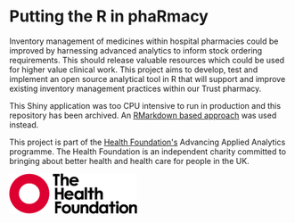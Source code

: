 # Putting the R in phaRmacy

Inventory management of medicines within hospital pharmacies could be improved by harnessing advanced analytics to inform stock ordering requirements. This should release valuable resources which could be used for higher value clinical work. This project aims to develop, test and implement an open source analytical tool in R that will support and improve existing inventory management practices within our Trust pharmacy.

This Shiny application was too CPU intensive to run in production and this repository has been archived. An [RMarkdown based approach](https://github.com/CDU-data-science-team/pharmacyReporting) was used instead.

This project is part of the [Health Foundation's](https://www.health.org.uk/) Advancing Applied Analytics programme. The Health Foundation is an independent charity committed to bringing about better health and health care for people in the UK.

[![Heatlh Foundation logo](logo-HF.png "Health Foundation")](https://www.health.org.uk/)
